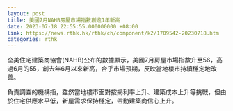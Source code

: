 ```yaml
---
layout: post
title: 美國7月NAHB房屋市場指數創逾1年新高
date: 2023-07-18 22:55:55.000000000 +08:00
link: https://news.rthk.hk/rthk/ch/component/k2/1709542-20230718.htm
categories: rthk
---
```


全美住宅建築商協會(NAHB)公布的數據顯示，美國7月房屋市場指數升至56，高過6月的55，創去年6月以來新高，合乎市場預期，反映當地樓市持續穩定地改善。

負責調查的機構指，雖然當地樓市面對按揭利率上升、建築成本上升等挑戰，但由於住宅供應水平低，新屋需求保持穩定，帶動建築商信心上升。

